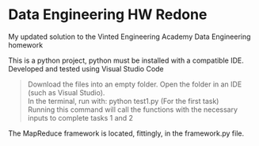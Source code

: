 # Data Engineering HW Redone
My updated solution to the Vinted Engineering Academy Data Engineering homework   

This is a python project, python must be installed with a compatible IDE.
Developed and tested using Visual Studio Code  

>Download the files into an empty folder. Open the folder in an IDE (such as Visual Studio).   
In the terminal, run with:
python test1.py (For the first task)   
Running this command will call the functions with the necessary inputs to complete tasks 1 and 2   

The MapReduce framework is located, fittingly, in the framework.py file.  
